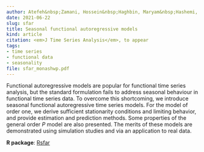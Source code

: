 ```yaml
---
author: Atefeh&nbsp;Zamani, Hossein&nbsp;Haghbin, Maryam&nbsp;Hashemi, Rob&nbsp;J&nbsp;Hyndman
date: 2021-06-22
slug: sfar
title: Seasonal functional autoregressive models
kind: article
citation: <em>J Time Series Analysis</em>, to appear
tags:
- time series
- functional data
- seasonality
file: sfar_monashwp.pdf
---
```


Functional autoregressive models are popular for functional time series analysis, but the standard formulation fails to address seasonal behaviour in functional time series data. To overcome this shortcoming, we introduce seasonal functional autoregressive time series models. For the model of order one, we derive sufficient stationarity conditions and limiting behavior, and provide estimation and prediction methods. Some properties of the general order *P* model are also presented. The merits of these models are demonstrated using simulation studies and via an application to real data.

**R package**: [Rsfar](https://github.com/haghbinh/sfar)
